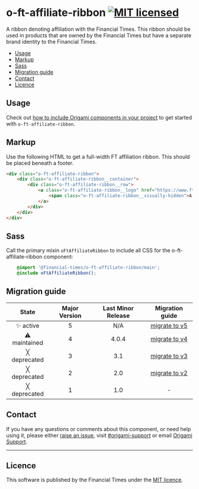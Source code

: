 # o-ft-affiliate-ribbon [![MIT licensed](https://img.shields.io/badge/license-MIT-blue.svg)](#licence)

A ribbon denoting affiliation with the Financial Times. This ribbon should be used in products that are owned by the Financial Times but have a separate brand identity to the Financial Times.

- [Usage](#usage)
- [Markup](#markup)
- [Sass](#sass)
- [Migration guide](#migration-guide)
- [Contact](#contact)
- [Licence](#licence)

## Usage

Check out [how to include Origami components in your project](https://origami.ft.com/docs/components/#including-origami-components-in-your-project) to get started with `o-ft-affiliate-ribbon`.

## Markup

Use the following HTML to get a full-width FT affiliation ribbon. This should be placed beneath a footer.

```html
<div class="o-ft-affiliate-ribbon">
	<div class="o-ft-affiliate-ribbon__container">
		<div class="o-ft-affiliate-ribbon__row">
			<a class="o-ft-affiliate-ribbon__logo" href="https://www.ft.com/" title="The Financial Times" target="_blank">
				<span class="o-ft-affiliate-ribbon__visually-hidden">A service from the Financial Times</span>
			</a>
		</div>
	</div>
</div>
```

## Sass

Call the primary mixin `oFtAffiliateRibbon` to include all CSS for the o-ft-affiliate-ribbon component:

```scss
	@import '@financial-times/o-ft-affiliate-ribbon/main';
	@include oFtAffiliateRibbon();
```

## Migration guide

State | Major Version | Last Minor Release | Migration guide |
:---: | :---: | :---: | :---:
✨ active | 5 | N/A | [migrate to v5](MIGRATION.md#migrating-from-v4-to-v5) |
⚠ maintained | 4 | 4.0.4 | [migrate to v4](MIGRATION.md#migrating-from-v3-to-v4) |
╳ deprecated | 3 | 3.1 | [migrate to v3](MIGRATION.md#migrating-from-v2-to-v3) |
╳ deprecated | 2 | 2.0 | [migrate to v2](MIGRATION.md#migrating-from-v1-to-v2) |
╳ deprecated | 1 | 1.0 | - |

## Contact

If you have any questions or comments about this component, or need help using it, please either [raise an issue](https://github.com/Financial-Times/o-ft-affiliate-ribbon/issues), visit [#origami-support](https://financialtimes.slack.com/messages/origami-support/) or email [Origami Support](mailto:origami-support@ft.com).

---

## Licence

This software is published by the Financial Times under the [MIT licence](http://opensource.org/licenses/MIT).
